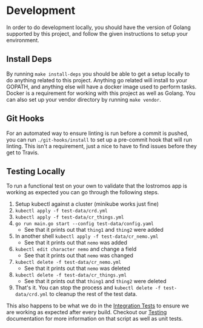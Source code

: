 # Development

In order to do development locally, you should have the version of Golang supported by this project, and follow the
given instructions to setup your environment.

## Install Deps

By running `make install-deps` you should be able to get a setup locally to do anything related to this project.
Anything go related will install to your GOPATH, and anything else will have a docker image used to perform tasks.
Docker is a requirement for working with this project as well as Golang. You can also set up your vendor directory by
running `make vendor`.

## Git Hooks

For an automated way to ensure linting is run before a commit is pushed, you can run `./git-hooks/install` to set up a
pre-commit hook that will run linting. This isn't a requirement, just a nice to have to find issues before they get to
Travis.

## Testing Locally

To run a functional test on your own to validate that the lostromos app is working as expected you can go through the
following steps.

1. Setup kubectl against a cluster (minikube works just fine)
2. `kubectl apply -f test-data/crd.yml`
3. `kubectl apply -f test-data/cr_things.yml`
4. `go run main.go start --config test-data/config.yaml`
    - See that it prints out that `thing1` and `thing2` were added
5. In another shell `kubectl apply -f test-data/cr_nemo.yml`
    - See that it prints out that `nemo` was added
6. `kubectl edit character nemo` and change a field
    - See that it prints out that `nemo` was changed
7. `kubectl delete -f test-data/cr_nemo.yml`
    - See that it prints out that `nemo` was deleted
8. `kubectl delete -f test-data/cr_things.yml`
    - See that it prints out that `thing1` and `thing2` were deleted
9. That's it. You can stop the process and `kubectl delete -f test-data/crd.yml` to cleanup the rest of the test data.

This also happens to be what we do in the [Integration Tests](./../test-scripts/integration-tests.sh) to ensure we are
working as expected after every build. Checkout our [Testing](./testing.md) documentation for more information on that
script as well as unit tests.